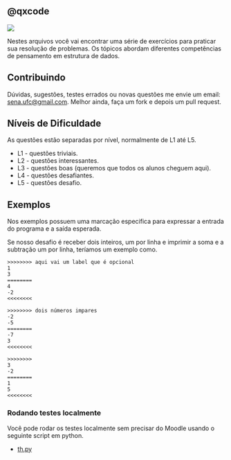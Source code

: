 ## @qxcode

![](https://raw.githubusercontent.com/qxcodefup/arcade/master/assets/header.png)

Nestes arquivos você vai encontrar uma série de exercícios para praticar sua
resolução de problemas. Os tópicos abordam diferentes competências de
pensamento em estrutura de dados.

## Contribuindo

Dúvidas, sugestões, testes errados ou novas questões me envie um email:
sena.ufc@gmail.com. Melhor ainda, faça um fork e depois um pull request.

## Níveis de Dificuldade

As questões estão separadas por nível, normalmente de L1 até L5.

- L1 - questões triviais.
- L2 - questões interessantes.
- L3 - questões boas (queremos que todos os alunos cheguem aqui).
- L4 - questões desafiantes.
- L5 - questões desafio.

## Exemplos

Nos exemplos possuem uma marcação especifica para expressar a entrada do programa e a saída esperada. 

Se nosso desafio é receber dois inteiros, um por linha e imprimir a soma e a subtração um por linha, teríamos um exemplo como.


```
>>>>>>>> aqui vai um label que é opcional
1
3
========
4
-2
<<<<<<<<

>>>>>>>> dois números impares
-2
-5
========
-7
3
<<<<<<<<

>>>>>>>>
3
-2
========
1
5
<<<<<<<<
```

### Rodando testes localmente

Você pode rodar os testes localmente sem precisar do Moodle usando o seguinte script em python.

- [th.py](https://github.com/senapk/th)
